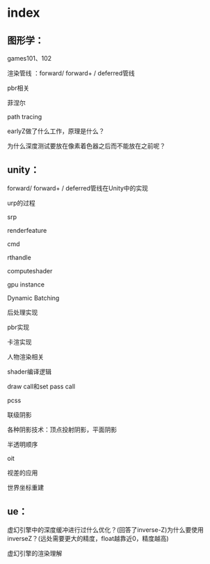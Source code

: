 # index

## 图形学：

 games101、102 

渲染管线 ：forward/ forward+ / deferred管线

pbr相关 

菲涅尔 

path tracing 

earlyZ做了什么工作，原理是什么？

为什么深度测试要放在像素着色器之后而不能放在之前呢？ 

## unity： 

forward/ forward+ / deferred管线在Unity中的实现

urp的过程 

srp 

renderfeature 

cmd

rthandle 

computeshader 

gpu instance 

Dynamic Batching

后处理实现

 pbr实现 

卡渲实现 

人物渲染相关 

shader编译逻辑 

draw call和set pass call 

pcss 

联级阴影 

各种阴影技术：顶点投射阴影，平面阴影

半透明顺序 

oit 

视差的应用

世界坐标重建



## ue： 

虚幻引擎中的深度缓冲进行过什么优化？(回答了inverse-Z)为什么要使用inverseZ？(远处需要更大的精度，float越靠近0，精度越高)

虚幻引擎的渲染理解